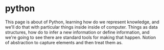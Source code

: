 # python
This page is about of Python, learning how do we represent knowledge, and we'll do that with particular things inside inside of computer. Things as data structures, how do to infer a new information or define information, and we're going to see there are standard tools for making that happen. Notion of abstraction to capture elements and then treat them as.
